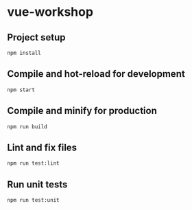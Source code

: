 # vue-workshop

## Project setup
```
npm install
```

## Compile and hot-reload for development
```
npm start
```

## Compile and minify for production
```
npm run build
```

## Lint and fix files
```
npm run test:lint
```

## Run unit tests
```
npm run test:unit
```
